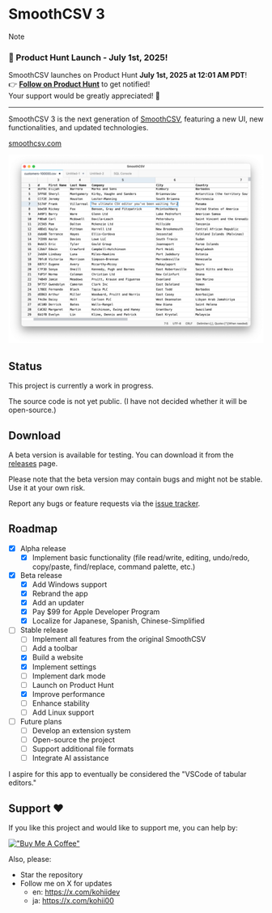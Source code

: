 # SmoothCSV 3

> [!NOTE]
> ### 🚀 Product Hunt Launch - July 1st, 2025!
> SmoothCSV launches on Product Hunt **July 1st, 2025 at 12:01 AM PDT**!  
> 👉 **[Follow on Product Hunt](https://www.producthunt.com/products/smoothcsv)** to get notified!  
> Your support would be greatly appreciated! 🙏

---

SmoothCSV 3 is the next generation of [SmoothCSV](https://github.com/kohii/smoothcsv2), featuring a new UI, new functionalities, and updated technologies.

[smoothcsv.com](https://smoothcsv.com)

![](./screenshots/top.png)

## Status

This project is currently a work in progress.

The source code is not yet public.
(I have not decided whether it will be open-source.)

## Download

A beta version is available for testing.
You can download it from the [releases](https://github.com/kohii/smoothcsv3/releases) page.

Please note that the beta version may contain bugs and might not be stable. Use it at your own risk.

Report any bugs or feature requests via the [issue tracker](https://github.com/kohii/smoothcsv3/issues).

## Roadmap

- [x] Alpha release
  - [x] Implement basic functionality (file read/write, editing, undo/redo, copy/paste, find/replace, command palette, etc.)
- [x] Beta release
  - [x] Add Windows support
  - [x] Rebrand the app
  - [x] Add an updater
  - [x] Pay $99 for Apple Developer Program
  - [x] Localize for Japanese, Spanish, Chinese-Simplified
- [ ] Stable release
  - [ ] Implement all features from the original SmoothCSV
  - [ ] Add a toolbar
  - [x] Build a website
  - [x] Implement settings
  - [ ] Implement dark mode
  - [ ] Launch on Product Hunt
  - [x] Improve performance
  - [ ] Enhance stability
  - [ ] Add Linux support
- [ ] Future plans
  - [ ] Develop an extension system
  - [ ] Open-source the project
  - [ ] Support additional file formats
  - [ ] Integrate AI assistance

I aspire for this app to eventually be considered the "VSCode of tabular editors."

## Support ❤️

If you like this project and would like to support me, you can help by:

[!["Buy Me A Coffee"](https://www.buymeacoffee.com/assets/img/custom_images/orange_img.png)](https://www.buymeacoffee.com/kohii)

Also, please:

- Star the repository
- Follow me on X for updates
  - en: https://x.com/kohiidev
  - ja: https://x.com/kohii00
